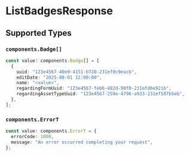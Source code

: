 # ListBadgesResponse


## Supported Types

### `components.Badge[]`

```typescript
const value: components.Badge[] = [
  {
    uuid: "123e4567-40e9-4151-b720-231ef0c9eacb",
    editDate: "2025-08-01 12:00:00",
    name: "<value>",
    regardingFormUuid: "123e4567-feb6-482d-98f0-231efd6e921b",
    regardingAssetTypeUuid: "123e4567-259e-4796-a933-231ef507b5eb",
  },
];
```

### `components.ErrorT`

```typescript
const value: components.ErrorT = {
  errorCode: 1000,
  message: "An error occurred completing your request",
};
```

